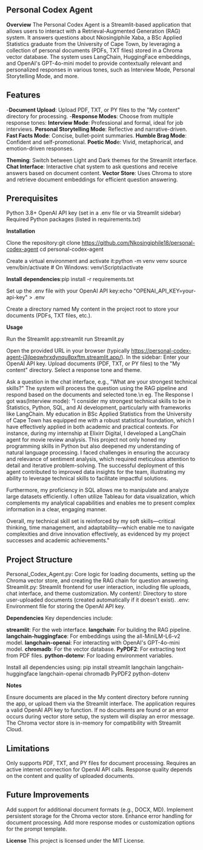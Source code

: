 ## **Personal Codex Agent**
**Overview**
The Personal Codex Agent is a Streamlit-based application that allows users to interact with a Retrieval-Augmented Generation (RAG) system. It answers questions about Nkosingiphile Xaba, a BSc Applied Statistics graduate from the University of Cape Town, by leveraging a collection of personal documents (PDFs, TXT files) stored in a Chroma vector database. The system uses LangChain, HuggingFace embeddings, and OpenAI's GPT-4o-mini model to provide contextually relevant and personalized responses in various tones, such as Interview Mode, Personal Storytelling Mode, and more.

## **Features**

-**Document Upload**: Upload PDF, TXT, or PY files to the "My content" directory for processing.
-**Response Modes**: Choose from multiple response tones:
**Interview Mode**: Professional and formal, ideal for job interviews.
**Personal Storytelling Mode**: Reflective and narrative-driven.
**Fast Facts Mode**: Concise, bullet-point summaries.
**Humble Brag Mode**: Confident and self-promotional.
**Poetic Mod**e: Vivid, metaphorical, and emotion-driven responses.


**Theming**: Switch between Light and Dark themes for the Streamlit interface.
**Chat Interface**: Interactive chat system to ask questions and receive answers based on document content.
**Vector Store**: Uses Chroma to store and retrieve document embeddings for efficient question answering.

## **Prerequisites**

Python 3.8+
OpenAI API key (set in a .env file or via Streamlit sidebar)
Required Python packages (listed in requirements.txt)

**Installation**

Clone the repository:git clone https://github.com/Nkosingiphile18/personal-codex-agent
cd personal-codex-agent


Create a virtual environment and activate it:python -m venv venv
source venv/bin/activate  # On Windows: venv\Scripts\activate


**Install dependencies**:pip install -r requirements.txt


Set up the .env file with your OpenAI API key:echo "OPENAI_API_KEY=your-api-key" > .env


Create a directory named My content in the project root to store your documents (PDFs, TXT files, etc.).

**Usage**

Run the Streamlit app:streamlit run Streamlit.py


Open the provided URL in your browser (typically https://personal-codex-agent-j3jlpeqwhrxdynqu8pxftm.streamlit.app/).
In the sidebar:
Enter your OpenAI API key.
Upload documents (PDF, TXT, or PY files) to the "My content" directory.
Select a response tone and theme.


Ask a question in the chat interface, e.g., "What are your strongest technical skills?"
The system will process the question using the RAG pipeline and respond based on the documents and selected tone.\n
eg. The Response I got was(Interview mode):
     "I consider my strongest technical skills to be in Statistics, Python, SQL, and AI development, particularly with frameworks like LangChain. My education in BSc Applied Statistics from the University of Cape Town has equipped me with a robust statistical foundation, which I have effectively applied in both academic and practical contexts.
For instance, during my internship at Elixirr Digital, I developed a LangChain agent for movie review analysis. This project not only honed my programming skills in Python but also deepened my understanding of natural language processing. I faced challenges in ensuring the accuracy and relevance of sentiment analysis, which required meticulous attention to detail and iterative problem-solving. The successful deployment of this agent contributed to improved data insights for the team, illustrating my ability to leverage technical skills to facilitate impactful solutions.

Furthermore, my proficiency in SQL allows me to manipulate and analyze large datasets efficiently. I often utilize Tableau for data visualization, which complements my analytical capabilities and enables me to present complex information in a clear, engaging manner.

Overall, my technical skill set is reinforced by my soft skills—critical thinking, time management, and adaptability—which enable me to navigate complexities and drive innovation effectively, as evidenced by my project successes and academic achievements."

## **Project Structure**

Personal_Codex_Agent.py: Core logic for loading documents, setting up the Chroma vector store, and creating the RAG chain for question answering.
Streamlit.py: Streamlit frontend for user interaction, including file uploads, chat interface, and theme customization.
My content/: Directory to store user-uploaded documents (created automatically if it doesn't exist).
.env: Environment file for storing the OpenAI API key.

**Dependencies**
Key dependencies include:

**streamlit**: For the web interface.
**langchain**: For building the RAG pipeline.
**langchain-huggingface**: For embeddings using the all-MiniLM-L6-v2 model.
**langchain-openai**: For interacting with OpenAI's GPT-4o-mini model.
**chromadb**: For the vector database.
**PyPDF2**: For extracting text from PDF files.
**python-dotenv**: For loading environment variables.

Install all dependencies using:
pip install streamlit langchain langchain-huggingface langchain-openai chromadb PyPDF2 python-dotenv

**Notes**

Ensure documents are placed in the My content directory before running the app, or upload them via the Streamlit interface.
The application requires a valid OpenAI API key to function.
If no documents are found or an error occurs during vector store setup, the system will display an error message.
The Chroma vector store is in-memory for compatibility with Streamlit Cloud.

## **Limitations**

Only supports PDF, TXT, and PY files for document processing.
Requires an active internet connection for OpenAI API calls.
Response quality depends on the content and quality of uploaded documents.

## **Future Improvements**

Add support for additional document formats (e.g., DOCX, MD).
Implement persistent storage for the Chroma vector store.
Enhance error handling for document processing.
Add more response modes or customization options for the prompt template.

**License**
This project is licensed under the MIT License.
